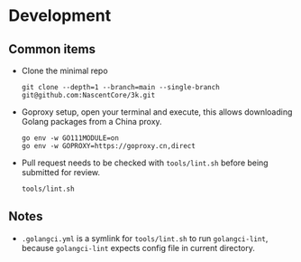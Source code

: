 # Development

## Common items

* Clone the minimal repo
  ```
  git clone --depth=1 --branch=main --single-branch git@github.com:NascentCore/3k.git
  ```
* Goproxy setup, open your terminal and execute, this allows downloading Golang packages from a China proxy.
  ```
  go env -w GO111MODULE=on
  go env -w GOPROXY=https://goproxy.cn,direct
  ```
* Pull request needs to be checked with `tools/lint.sh` before being submitted for review.
  ```
  tools/lint.sh
  ```

## Notes

* `.golangci.yml` is a symlink for `tools/lint.sh` to run `golangci-lint`, because `golangci-lint` expects
  config file in current directory.
